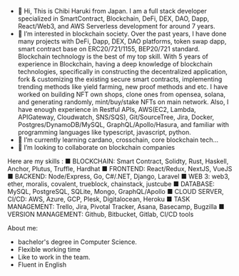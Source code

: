 - 👋 Hi, This is Chibi Haruki from Japan. I am a full stack developer specialized in SmartContract, Blockchain, DeFi, DEX, DAO, Dapp, React/Web3, and AWS Serverless development for around 7 years.
- 👀 I’m interested in blockchain society. Over the past years, I have done many projects with DeFi, Dapp, DEX, DAO platforms, token swap dapp, smart contract base on ERC20/721/1155, BEP20/721 standard. Blockchain technology is the best of my top skill. With 5 years of experience in Blockchain, having a deep knowledge of blockchain technologies, specifically in constructing the decentralized application, fork & customizing the existing secure smart contracts, implementing trending methods like yield farming, new proof methods and etc. I have worked on building NFT own shops, clone ones from opensea, solana, and generating randomly, mint/buy/stake NFTs on main network. Also, I have enough experience in Restful APIs, AWS(EC2, Lambda, APIGateway, Cloudwatch, SNS/SQS), Git/SourceTree, Jira, Docker, Postgres/DynamoDB/MySQL, GraphQL/Apollo/Hasura, and familiar with programming languages like typescript, javascript, python.
- 🌱 I’m currently learning cardano, crosschain, core blockchain tech...
- 💞️ I’m looking to collaborate on blockchain companies

Here are my skills :
■ BLOCKCHAIN: Smart Contract, Solidty, Rust, Haskell, Anchor, Plutus, Truffle, Hardhat
■ FRONTEND: React/Redux, NextJS, VueJS
■ BACKEND: Node/Express, Go, C#/.NET, Django, Laravel
■ WEB 3: web3, ether, moralis, covalent, trueblock, chainstack, justcube
■ DATABASE: MySQL, PostgreSQL, SQLite, Mongo, GraphQL/Apollo
■ CLOUD SERVER, CI/CD:  AWS, Azure, GCP, Plesk, Digitalocean, Heroku
■ TASK MANAGEMENT: Trello, Jira, Pivotal Tracker, Asana, Basecamp, Bugzilla
■ VERSION MANAGEMENT: Github, Bitbucket, Gitlab, CI/CD tools


About me:
* bachelor's degree in Computer Science.
* Flexible working time 
* Like to work in the team.
* Fluent in English

<!---
chibiharuki1225/chibiharuki1225 is a ✨ special ✨ repository because its `README.md` (this file) appears on your GitHub profile.
You can click the Preview link to take a look at your changes.
--->
